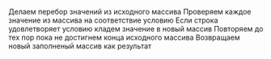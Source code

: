 Делаем перебор значений из исходного массива
Проверяем каждое значение из массива на соответствие условию
Если строка удовлетворяет условию кладем значение в новый массив
Повторяем до тех пор пока не достигнем конца исходного массива
Возвращаем новый заполненый массив как результат